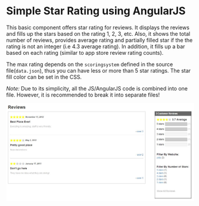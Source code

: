 # Simple Star Rating using AngularJS

This basic component offers star rating for reviews. It displays the reviews and fills up the stars based on the rating 1, 2, 3, etc. Also, it shows the total number of reviews, provides average rating and partially filled star if the the rating is not an integer (i.e 4.3 average rating). In addition, it fills up a bar based on each rating (similar to app store review rating counts).

The max rating depends on the `scoringsystem` defined in the source file(`data.json`), thus you can have less or more than 5 star ratings. The star fill color can be set in the CSS.

*Note:* Due to its simplicity, all the JS/AngularJS code is combined into one file. However, it is recommended to break it into separate files!

![Screenshot](public_html/images/screenshot01.jpg?raw=true "Screenshot")